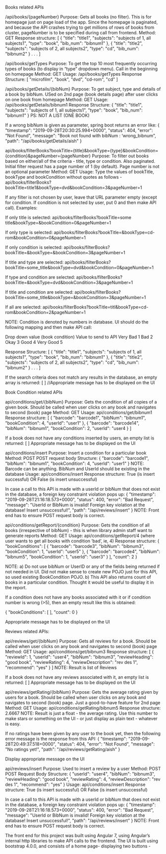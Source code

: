 Books related APIs

/api/books/{pageNumber}
Purpose: Gets all books (no filter). This is for homepage just on page load of the app. Since the homepage is paginated, and because the API crashes trying to get millions of rows of books from cluster, pageNumber is to be specified during call from frontend.
Method: GET
Response structure:
[
    {
        "title": "title1",
        "subjects": "subjects of 1, all subjects1",
        "type": "book",
        "bib_num": "bibnum1"
    },
    {
        "title": "title2",
        "subjects": "subjects of 2, all subjects2",
        "type": "cd",
        "bib_num": "bibnum2"
    }
.
.
.
]


/api/books/getTypes
Purpose: To get the top 10 most frequently occurring types of books (to display in “type” dropdown menu). Call in the beginning on homepage 
Method: GET
Usage: /api/books/getTypes
Response Structure: 
[
    "microfilm",
    "book",
    "dvd",
    "cd-rom",
    "cd"
]




/api/books/getDetails/{bibNum}
Purpose: To get subject, type and details of a book by bibNum. USed on 2nd page (book details page) after user clicks on one book from homepage
Method: GET
Usage: /api/books/getDetails/bibnum1
Response Structure: 
{
    "title": "title1",
    "subjects": "subjects of 1, all subjects1",
    "type": "book",
    "bib_num": "bibnum1"
}
PS: NOT A LIST (ONE BOOK)

If a wrong bibNum is given as parameter, spring boot returns an error like:
{
    "timestamp": "2019-09-28T20:30:25.994+0000",
    "status": 404,
    "error": "Not Found",
    "message": "Book not found with bibNum : ‘wrong_bibnum",
    "path": "/api/books/getDetails/aish"
} 



api/books/filterBooks?bookTitle={title}&bookType={type}&bookCondition={condition}&pageNumber={pageNumber}
Purpose: To filter out books based on either/all of the criteria - title, type or condition. Also paginated. Initial filter request has a page number of 1 (by default). Page number is not an optional parameter
Method: GET
Usage: Type the values of bookTitle, bookType and bookCondition without quotes as follows - api/books/filterBooks?bookTitle=title1&bookType=dvd&bookCondition=3&pageNumber=1

If any filter is not chosen by user, leave that URL parameter empty (except for condition. If condition is not selected by user, put 0 and then make API call). Examples:

If only title is selected:
api/books/filterBooks?bookTitle=some title&bookType=&bookCondition=0&pageNumber=1

If only type is selected:
api/books/filterBooks?bookTitle=&bookType=cd-rom&bookCondition=0&pageNumber=1

If only condition is selected:
api/books/filterBooks?bookTitle=&bookType=&bookCondition=3&pageNumber=1

If title and type are selected:
api/books/filterBooks?bookTitle=some_title&bookType=dvd&bookCondition=0&pageNumber=1

If type and condition are selected:
api/books/filterBooks?bookTitle=&bookType=dvd&bookCondition=3&pageNumber=1

If title and condition are selected:
api/books/filterBooks?bookTitle=some_title&bookType=&bookCondition=3&pageNumber=1

If all are selected:
api/books/filterBooks?bookTitle=titl&bookType=cd-rom&bookCondition=2&pageNumber=1

NOTE: Condition is denoted by numbers in database. UI should do the following mapping and then make API call:

Drop down value (book condition)
Value to send to API
Very Bad
1
Bad
2
Okay
3
Good
4
Very Good
5


Response Structure:
[
    {
        "title": "title1",
        "subjects": "subjects of 1, all subjects1",
        "type": "book",
        "bib_num": "bibnum1"
    },
    {
        "title": "title2",
        "subjects": "subjects of 2, all subjects2",
        "type": "cd",
        "bib_num": "bibnum2"
    }
.
.
.
]

If the search criteria does not match any results in the database, an empty array is returned:
[ ]
//Appropriate message has to be displayed on the UI


Book Condition related APIs

api/conditions/get/{bibNum}
Purpose: Gets the condition of all copies of a given book. Should be called when user clicks on any book and navigates to second (book) page
Method: GET
Usage: api/conditions/get/bibnum1
Response structure:
[
    {
        "barcode": "barcode1",
        "bibNum": "bibnum1",
        "bookCondition":   4,
        "userId": "user1"
    },
    {
        "barcode": "barcode14",
        "bibNum": "bibnum1",
        "bookCondition": 2,
        "userId": "user4
    }
]

If a book does not have any conditions inserted by users, an empty list is returned:
[ ]
Appropriate message has to be displayed on the UI



api/conditions/insert
Purpose: Insert a condition for a particular book
Method: POST
POST request body Structure:
{
        "barcode": "barcode1",
        "bibNum": "bibnum1",
        "bookCondition": 4,
        "userId": "user1"
}
NOTE: Barcode can be anything. BibNum and UserId should be existing in the database
Usage: api/conditions/insert
Response structure:
True (is insert successful)
OR
False (is insert unsuccessful)

In case a call to this API is made with a userId or bibNum that does not exist in the database, a foreign key constraint violation pops up:
{
    "timestamp": "2019-09-28T21:16:18.573+0000",
    "status": 400,
    "error": "Bad Request",
    "message": "UserId or BibNum is invalid! Foreign key violation at the database! Insert unsuccessful!",
    "path": "/api/reviews/insert"
}
	NOTE: Front end has to ensure POST request body is correct. 


api/conditions/getReport/{condition}
Purpose: Gets the condition of all books (irrespective of bibNum) - this is when library admin staff want to generate reports
Method: GET
Usage: api/conditions/getReport/4
(where user wants to get all books with condition ‘bad’, ie, 4)
Response structure:
{
    "bookConditions": [
        {
            "barcode": "barcode3",
            "bibNum": "bibnum3",
            "bookCondition": 1,
            "userId": "user5"
        },
        {
            "barcode": "barcode4",
            "bibNum": "bibnum5",
            "bookCondition": 1,
            "userId": "user3"
        }
    ],
    "count": 2
}

NOTE: a) Do not use bibNum or UserID or any of the fields being returned if not needed in UI. Did not make sense to create new POJO just for this API, so used existing BookCondition POJO. 
b) This API also returns count of books in a particular condition. Thought it would be useful to display  it in the report.

If a condition does not have any books associated with it or if condition number is wrong (>5), then an empty result like this is obtained:

{
    "bookConditions": [ ],
    "count": 0
}

Appropriate message has to be displayed on the UI


Reviews related APIs:

api/reviews/get/{bibNum}
Purpose: Gets all reviews for a book. Should be called when user clicks on any book and navigates to second (book) page 
Method: GET
Usage: api/conditions/get/bibnum3
Response structure:
[
    {
        "reviewId": 1,
        "userId": "user4",
        "bibNum": "bibnum3",
        "reviewHeading": "good book",
        "reviewRating": 4,
        "reviewDescription": "rev des 1",
        "recommend": "yes"
    }
]
NOTE: Result is list of Reviews

If a book does not have any reviews associated with it, an empty list is returned:
[ ]
Appropriate message has to be displayed on the UI

	
api/reviews/getRating/{bibNum}
Purpose: Gets the average rating given by users for a book. Should be called when user clicks on any book and navigates to second (book) page. Just a good-to-have feature for 2nd page
Method: GET
Usage: api/conditions/getRating/bibnum5
Response structure:
2.6667
NOTE: Result is just a float - the average rating. Use this number to make stars or something on the UI - or just display as plain text - whatever is easy.

If no ratings have been given by any user to the book yet, then the following error message is the response from this API:
{
    "timestamp": "2019-09-28T20:49:37.518+0000",
    "status": 404,
    "error": "Not Found",
    "message": "No ratings yet!",
    "path": "/api/reviews/getRating/aish"
}

Display appropriate message on the UI


api/reviews/insert
Purpose: Used to insert a review by a user
Method: POST
POST Request Body Structure:
{
        "userId": "user4",
        "bibNum": "bibnum3",
        "reviewHeading": "good book",
        "reviewRating": 4,
        "reviewDescription": "rev des 1",
        "recommend": "yes"
    }
Usage: api/conditions/insert
Response structure:
True (is insert successful)
OR
False (is insert unsuccessful)

In case a call to this API is made with a userId or bibNum that does not exist in the database, a foreign key constraint violation pops up:
{
    "timestamp": "2019-09-28T21:16:18.573+0000",
    "status": 400,
    "error": "Bad Request",
    "message": "UserId or BibNum is invalid! Foreign key violation at the database! Insert unsuccessful!",
    "path": "/api/reviews/insert"
}
	NOTE: Front end has to ensure POST request body is correct. 



The front end for this project was built using Angular 7, using Angular’s internal http libraries to make API calls to the frontend. The UI is built using bootstrap 4.0.0, and consists of a home page- displaying two buttons - 
